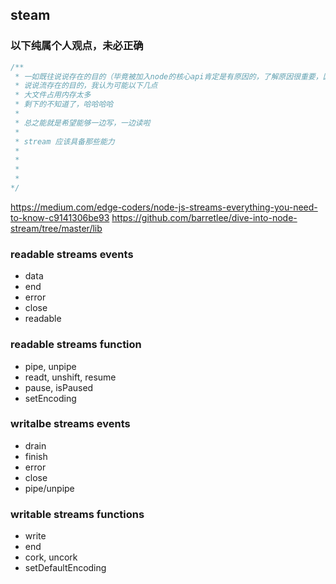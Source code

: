 ## steam

### 以下纯属个人观点，未必正确

```javascript
/**
 * 一如既往说说存在的目的（毕竟被加入node的核心api肯定是有原因的，了解原因很重要，因为这意味着他的用途）
 * 说说流存在的目的，我认为可能以下几点
 * 大文件占用内存太多
 * 剩下的不知道了，哈哈哈哈
 * 
 * 总之能就是希望能够一边写，一边读啦
 * 
 * stream 应该具备那些能力
 * 
 * 
 * 
 * 
*/
```

https://medium.com/edge-coders/node-js-streams-everything-you-need-to-know-c9141306be93
https://github.com/barretlee/dive-into-node-stream/tree/master/lib

### readable streams events
- data
- end
- error
- close
- readable

### readable streams function
- pipe, unpipe
- readt, unshift, resume
- pause, isPaused
- setEncoding


### writalbe streams events
- drain
- finish
- error
- close
- pipe/unpipe

### writable streams functions
- write
- end
- cork, uncork
- setDefaultEncoding

